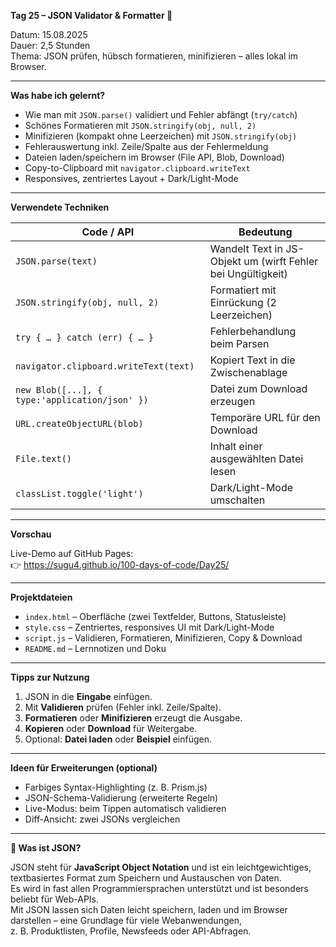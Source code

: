 **Tag 25 – JSON Validator & Formatter 🧰**  

Datum: 15.08.2025  
Dauer: 2,5 Stunden  
Thema: JSON prüfen, hübsch formatieren, minifizieren – alles lokal im Browser.

---

**Was habe ich gelernt?**

- Wie man mit `JSON.parse()` validiert und Fehler abfängt (`try/catch`)
- Schönes Formatieren mit `JSON.stringify(obj, null, 2)`
- Minifizieren (kompakt ohne Leerzeichen) mit `JSON.stringify(obj)`
- Fehlerauswertung inkl. Zeile/Spalte aus der Fehlermeldung
- Dateien laden/speichern im Browser (File API, Blob, Download)
- Copy-to-Clipboard mit `navigator.clipboard.writeText`
- Responsives, zentriertes Layout + Dark/Light-Mode

---

**Verwendete Techniken**

| Code / API                               | Bedeutung                                              |
|------------------------------------------|--------------------------------------------------------|
| `JSON.parse(text)`                        | Wandelt Text in JS-Objekt um (wirft Fehler bei Ungültigkeit) |
| `JSON.stringify(obj, null, 2)`            | Formatiert mit Einrückung (2 Leerzeichen)             |
| `try { … } catch (err) { … }`             | Fehlerbehandlung beim Parsen                           |
| `navigator.clipboard.writeText(text)`     | Kopiert Text in die Zwischenablage                     |
| `new Blob([...], { type:'application/json' })` | Datei zum Download erzeugen                      |
| `URL.createObjectURL(blob)`               | Temporäre URL für den Download                         |
| `File.text()`                             | Inhalt einer ausgewählten Datei lesen                  |
| `classList.toggle('light')`               | Dark/Light-Mode umschalten                             |

---

**Vorschau**

Live-Demo auf GitHub Pages:  
👉 https://sugu4.github.io/100-days-of-code/Day25/

---

**Projektdateien**

- `index.html` – Oberfläche (zwei Textfelder, Buttons, Statusleiste)  
- `style.css` – Zentriertes, responsives UI mit Dark/Light-Mode  
- `script.js` – Validieren, Formatieren, Minifizieren, Copy & Download  
- `README.md` – Lernnotizen und Doku

---

**Tipps zur Nutzung**

1. JSON in die **Eingabe** einfügen.  
2. Mit **Validieren** prüfen (Fehler inkl. Zeile/Spalte).  
3. **Formatieren** oder **Minifizieren** erzeugt die Ausgabe.  
4. **Kopieren** oder **Download** für Weitergabe.  
5. Optional: **Datei laden** oder **Beispiel** einfügen.

---

**Ideen für Erweiterungen (optional)**

- Farbiges Syntax-Highlighting (z. B. Prism.js)  
- JSON-Schema-Validierung (erweiterte Regeln)  
- Live-Modus: beim Tippen automatisch validieren  
- Diff-Ansicht: zwei JSONs vergleichen  

---

**📌 Was ist JSON?**

JSON steht für **JavaScript Object Notation** und ist ein leichtgewichtiges, textbasiertes Format zum Speichern und Austauschen von Daten.  
Es wird in fast allen Programmiersprachen unterstützt und ist besonders beliebt für Web-APIs.  
Mit JSON lassen sich Daten leicht speichern, laden und im Browser darstellen – eine Grundlage für viele Webanwendungen,  
z. B. Produktlisten, Profile, Newsfeeds oder API-Abfragen.
